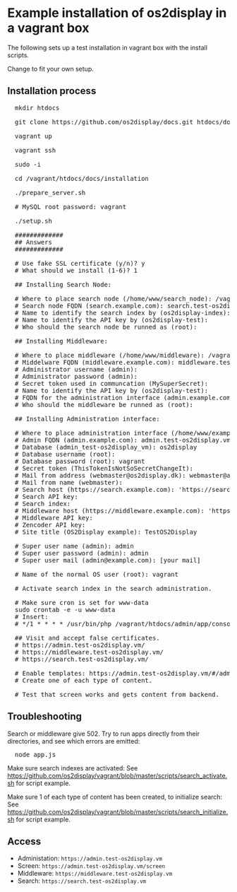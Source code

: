 # Example installation of os2display in a vagrant box

The following sets up a test installation in vagrant box with the install scripts.

Change to fit your own setup.

## Installation process

<pre>
  mkdir htdocs

  git clone https://github.com/os2display/docs.git htdocs/docs

  vagrant up
  
  vagrant ssh
  
  sudo -i
  
  cd /vagrant/htdocs/docs/installation
  
  ./prepare_server.sh
  
  # MySQL root password: vagrant
    
  ./setup.sh
  
  #############
  ## Answers
  #############
  
  # Use fake SSL certificate (y/n)? y
  # What should we install (1-6)? 1
  
  ## Installing Search Node:
  
  # Where to place search node (/home/www/search_node): /vagrant/htdocs/search_node
  # Search node FQDN (search.example.com): search.test-os2display.vm
  # Name to identify the search index by (os2display-index):
  # Name to identify the API key by (os2display-test):
  # Who should the search node be runned as (root):
  
  ## Installing Middleware:
  
  # Where to place middleware (/home/www/middleware): /vagrant/htdocs/middleware
  # Middelware FQDN (middleware.example.com): middleware.test-os2display.vm
  # Administrator username (admin):
  # Administrator password (admin):
  # Secret token used in communcation (MySuperSecret):
  # Name to identify the API key by (os2display-test):
  # FQDN for the administration interface (admin.example.com): admin.test-os2display.vm
  # Who should the middleware be runned as (root):

  ## Installing Administration interface:
  
  # Where to place administration interface (/home/www/example_com/admin): /vagrant/htdocs/admin
  # Admin FQDN (admin.example.com): admin.test-os2display.vm
  # Database (admin_test-os2display_vm): os2display
  # Database username (root):
  # Database password (root): vagrant
  # Secret token (ThisTokenIsNotSoSecretChangeIt):
  # Mail from address (webmaster@os2display.dk): webmaster@admin.test-os2display.vm
  # Mail from name (webmaster):
  # Search host (https://search.example.com): 'https://search.test-os2display.vm'
  # Search API key:
  # Search index:
  # Middleware host (https://middleware.example.com): 'https://middleware.test-os2display.vm'
  # Middleware API key:
  # Zencoder API key:
  # Site title (OS2Display example): TestOS2Display

  # Super user name (admin): admin
  # Super user password (admin): admin
  # Super user mail (admin@example.com): [your mail]

  # Name of the normal OS user (root): vagrant

  # Activate search index in the search administration.

  # Make sure cron is set for www-data
  sudo crontab -e -u www-data
  # Insert:
  # */1 * * * * /usr/bin/php /vagrant/htdocs/admin/app/console os2display:core:cron --env=prod
  
  ## Visit and accept false certificates.
  # https://admin.test-os2display.vm/
  # https://middleware.test-os2display.vm/
  # https://search.test-os2display.vm/
  
  # Enable templates: https://admin.test-os2display.vm/#/admin-templates
  # Create one of each type of content.

  # Test that screen works and gets content from backend.
</pre>

## Troubleshooting

Search or middleware give 502. Try to run apps directly from their directories, and see which errors are emitted:
<pre>
  node app.js
</pre>

Make sure search indexes are activated:
See https://github.com/os2display/vagrant/blob/master/scripts/search_activate.sh for script example.

Make sure 1 of each type of content has been created, to initialize search:
See https://github.com/os2display/vagrant/blob/master/scripts/search_initialize.sh for script example.

## Access

* Administation: `https://admin.test-os2display.vm`
* Screen: `https://admin.test-os2display.vm/screen`
* Middleware: `https://middleware.test-os2display.vm`
* Search: `https://search.test-os2display.vm`
